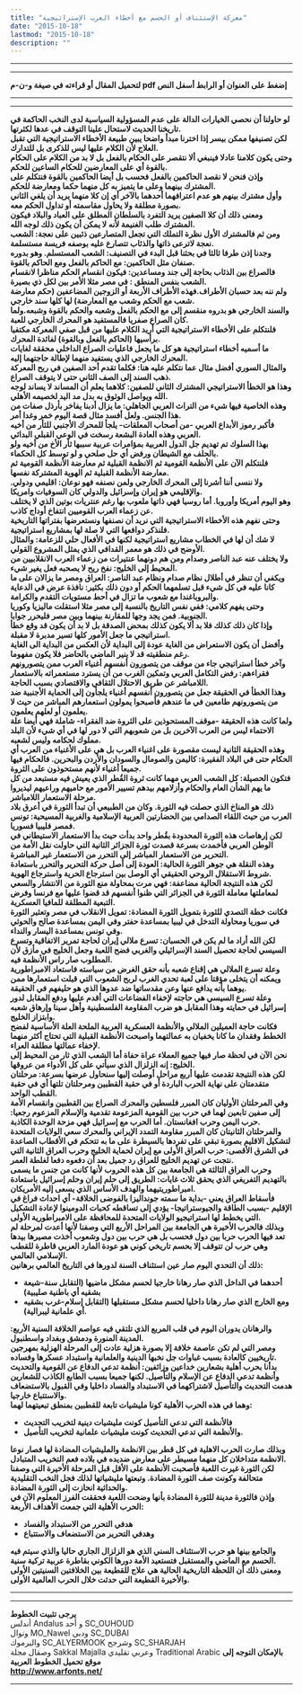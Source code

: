 ```yaml
---
title: "معركة الإستئناف أو الحسم مع أخطاء العرب الإستراتيجية"
date: "2015-10-18"
lastmod: "2015-10-18"
description: ""
---
```

---

---

**لتحميل المقال أو قراءته في صيغة و-ن-م pdf إضغط على العنوان أو الرابط أسفل النص**

---



---

**لو حاولنا أن نحصي الخيارات الدالة على عدم المسؤولية السياسية لدى النخب الحاكمة في تاريخنا الحديث لاستحال علينا التوقف في عدها لكثرتها.  
لكن تصنيفها ممكن بيسر إذا اخترنا مبدأ واضحا يبين طبيعة الأخطاء الاستراتيجية التي تقبل العلاج لأن الكلام عليها ليس للذكرى بل للتدارك.  
وحتى يكون كلامنا عادلا فينبغي ألا نتقصر على الحكام بالفعل بل لا بد من الكلام على الحكام بالقوة أي على المعارضين للحكام الساعين للحكم.  
وإذن فنحن لا نقصد الحاكمين بالفعل فحسب بل أيضا الحاكمين بالقوة فنتكلم على المشترك بينهما وعلى ما يتميز به كل منهما حكما ومعارضة للحكم.  
وأول مشترك بينهم هو عدم اعترافهما أحدهما بالآخر أي إن كلا منهما يريد أن يلغي الثاني بصورة مطلقة ولا يحاول مقاسمته أو تداول الحكم معه.  
ومعنى ذلك أن كلا الصفين يريد التفرد بالسلطان المطلق على العباد والبلاد فيكون المشترك طلب الغنيمة لأنه لا يمكن أن يكون ذلك لوجه الله.  
ومن ثم فالمشترك الأول نظرة التملك التي تجعل المتصارعين ذئبين على نعجة: الشعب نعجة لاترعى ذاتها والذئاب تتصارع عليه بوصفه فريسة مستسلمة.  
وجدنا إذن طرفا ثالثا في بحثنا قبل البدء في التصنيف: الشعب المستسلم. وهو بدوره صنفان مثل الحاكمين: مع الحاكم بالفعل ومع الحاكم بالقوة.  
فالصراع بين الذئاب بحاجة إلى جند ومساعدين: فيكون انقسام الحكم مناظرا لانقسام الشعب بنفس المنطق : في مصر مثلا الأمر بين لكل ذي بصيرة.  
ولم ننه بعد حسبان الأطراف.فهذه الأطراف الأربعة أو الزوجين المضاعفين (حكم معارضة شعب مع الحكم وشعب مع المعارضة) لها كلها سند خارجي.  
والسند الخارجي هو بدروه منقسم إلى مع الحكم بالفعل وشعبه والحكم بالقوة وشبعه.ولما كان الصراع صفريا فالمستفيد هو المحرك الخارجي للعبة.  
فلنتكلم على الأخطاء الاستراتيجية التي أريد الكلام عليها من قبل صفي المعركة مكتفيا برأسيها (الحاكم بالفعل وبالقوة) لفائدة المحرك.  
ما أسميه أخطاء استراتيجية هو كل ما يجعل فاعليات الصراع الداخلي محققة لغايات المحرك الخارجي الذي يستفيد منهما لإطالة حاجتهما إليه.  
والمثال السوري أفضل مثال عما نتكلم عليه هنا: فكلما تقدم أحد الصفين في ربح المعركة ذهب السند إلى الصف الثاني حتى لا يتوقف الصراع.  
وهذا هو الخطأ الاستراتيجي المشترك الثاني للصفين: كلاهما يعلم أن المساند لا يساند لوجه الله ويواصل الوثوق به بدل مد اليد لخصيمه الأهلي.  
وهذه الخاصية فيها شيء من التراث العربي الجاهلي: ما يزال أدبنا يفاخر بأرذل صفات من هذا الجنس. ولعل أفسد مثال قصة اليوم خمر وغدا أمر.  
فأكبر رموز الأبداع العربي -من أصحاب المعلقات- يلجأ للمحرك الأجنبي للثأر من أخيه العربي وهذه العادة البشعة رسخت في الوعي القبلي البدائي.  
بهذا السلوك تم تهديم جل الدول العربية بمؤامرات عربية سببها ثأر الأخ من أخيه ولو بالحلف مع الشيطان ورفض أي حل صلحي و لو توسط كل الحكماء.  
فلنتكلم الآن على الأنظمة القومية ثم الانظمة القبلية ثم معارضة الأنظمة القومية ثم معارضة الأنظمة القبلية ثم الهوية المشتركة نفسها.  
ولا ننسى أننا أشرنا إلى المحرك الخارجي ولمن نصنفه فهو نوعان: اقليمي ودولي. والإقليمي هو إيران وإسرائيل والدولي كان السوفيات وامريكا.  
وهو اليوم أمريكا وأوروبا. أما روسيا فهي ذاتها ملعوب بها رغم عنتريات بوتين الذي لا يختلف عن زعماء العرب القوميين انتفاخ أوداج كاذب.  
وحتى نفهم هذه الأخطاء الاستراتيجية التي نريد أن نصنفها ونستعرضها بفتراتها التاريخية فلنذكر دوافعها التي لا صلة لها بمشاريع استراتيجية.  
لا شك أن لها في الخطاب مشاريع استراتيجية لكنها في الأفعال حلي للزعامة: والمثال الأوضح في ذلك هو معمر القدافي الذي يمثل المشروع القولي.  
ولا يختلف عنه عبد الناصر وصدام ومن هم دونهما عنتيرات من زعماء العرب الانقلابيين من المحيط إلى الخليج: نفخ ريح لا يصحبه فعل يغير شيء.  
ويكفي أن تنظر في أطلال نظام صدام ونظام عبد الناصر: العراق ومصر ما يزالان على ما كانا عليه في كل شيء قبل تسلمهما الحكم أو دون ذلك بكثير: نافذة عرض في الدعاية والبروباغندا مع شعوب ما تزال في أحط مستويات التقدم والكرامة.  
وحتى يفهم كلامي: ففي نفس التاريخ بالنسبة إلى مصر مثلا استقلت ماليزيا وكوريا الجنوبية. فمن يجد وجها للمقارنة بينهما وبين مصر فليحرر جوابا.  
وإذا كان ذلك كذلك فلا بد ألا يكون كذلك بمحض الصدقة بل لا بد أن يكون قد وقع خطأ استراتيجي ما جعل الأمور كلها تسير مدبرة لا مقبلة.  
وأفضل أن يكون الاستعراض من الغاية عودة إلى البداية لأن العكس من البداية الى الغاية رغم منطقيته قد لا ينير الماضي بالحاضر فلا يكون مفهوما.  
وآخر خطأ استراتيجي جاء من موقف من يتصورون أنفسهم أغنياء العرب ممن يتصورونهم فقراءهم: رفض التكامل العربي وتمكين الغرب من أن يسترد مستعمراته بالاستعمار اللامباشر عن طريق الاحتلال الثقافي والاقتصادي بسبب الحاجة.  
وهذا الخطأ في الحقيقة جعل من يتصورون أنفسهم أغنياء يلجأون إلى الحماية الأجنبية ضد من يتصورونهم طامعين في ما عندهم فأصبحوا يمولون استعمارهم المباشر من حيث لا يعلمون أو لعلهم يعلمون.  
ولما كانت هذه الحقيقة -موقف المستحوذين على الثروة ضد الفقراء- شاملة فهي أيضا علة الاحتماء ليس من العرب الآخرين بل من شعوبهم التي لا دور لها في أي شيء لأن البلد مملوك لحكامه وليس لشعبه.  
وهذه الحقيقة الثانية ليست مقصورة على اغنياء العرب بل هي على الأغنياء من العرب أي الحكام حتى في البلاد الفقيرة: كاليمن والصومال والسودان والأردن والبحرين. فالحكام فيها جميعا أغنياء لأنهم مستحوذون على الثروة.  
فتكون الحصيلة: كل الشعب العربي مهما كانت ثروة القُطر الذي يعيش فيه مستبعد من كل ما يهم الشأن العام والحكام وأزلامهم بيدهم تسيير الأمور مع حاميهم وراعيهم ليديروا مرحلة الاستعمار اللامباشر.  
ذلك هو المناخ الذي حصلت فيه الثورة. وكان من الطبيعي أن تبدأ الثورة في أعرق بلاد العرب من حيث اللقاء الصدامي بين الحضارتين العربية الإسلامية والغربية المسيحية: تونس فمصر فليبيا فسوريا.  
لكن إرهاصات هذه الثورة المحدودة بقُطر واحد بدأت حيث بدأ الاستعمار الاستيطاني في الوطن العربي فأخمدت بسرعة قصدت ثورة الجزائر الثانية التي حاولت نقل الأمة من التحرير من الاستعمار المباشر إلى التحرر من الاستعمار غير المباشرة.  
وهذه النقلة هي جوهر الثورة الحالية: العودة إلى أصل حركة التحرير والتحرر باستعادة شروط الاستقلال الروحي الحقيقي أي الوصل بين استرجاع الحرية واسترجاع الهوية.  
لكن هذه النتيجة الحالية مضاعفة: فهي مرت بمحاولة منع الثورة من الانتشار والسعي لمعاملتها معاملة الثورة في الجزائر التي ظنوا أنفسهم قد قضوا عليها مع فرنسا وفرض التبعية المطلقة للمافيا العسكرية.  
فكانت خطة التصدي للثورة بتمويل الثورة المضادة: تمويل الانقلاب في مصر وتعثير الثورة في سوريا ومحاولة التدخل في ليبيا بمساعدة حفتر وفي اليمن بمساعدة صالح والحوثي وفي تونس بمساعدة اليسار والنداء.  
لكن الله أراد ما لم يكن في الحسبان: تسرع ملالي إيران لحاجة تمرير الاتفاقية وتسرع السيسي لحاجة تحصيل السند الإسرائيلي والغربي فضح اللعبة وجعل الخليج في مأزق لأن المطلوب صار راس الأنظمة فيه.  
وعلة تسرع الملالي هي إقناع شعبه بأنه حقق الغرض من سياسته فاستعاد الامبراطورية ويمكنه أن يتخلى مؤقتا على لعبة تحدي الغرب لربح الشعوب التي قبلت استعمارها ممن يوهما بأنه يدافع عنها وعن مقدساتها ضد عدوها الذي هو حليفهم في الحقيقة.  
وعلة تسرع السيسي هي حاجته لإخفاء الفضاعات التي أقدم عليها ودفع المقابل لدور إسرائيل في حمايته وهذا المقابل هو ضرب المقاومة الفلسطينية وأهل سينا وإرهاق شعبه وابتزاز الخليج.  
فكانت حاجة العميلين الملالي والأنظمة العسكرية العربية الملحة العلة الأساسية لفضح الخطط وفقدان ما كانا يخفيان به عمالتهما واصبحت الأنظمة القبلية التي تحتاج أكثر منهما لإخفاء عمالتها مطلقة العراء.  
نحن الآن في لحظة صار فيها جميع العملاء عراة حفاة أما الشعب الذي ثار من المحيط إلى الخليج: إنه الزلزال الذي سيأتي على كل الأدواء من عروقها.  
لكن هذه النتيجة تقدمت عليها أربع مراحل أوصلت إليها سنحاول عرضها بسرعة: مرحلتان متقدمتان على نهاية الحرب الباردة أو في حقبة القطبين ومرحلتان تلتها أي في حقبة القطب الواحد.  
وفي المرحلتان الأوليان كان المبرر فلسطين والمحرك الصراع بين القطبين وانقسام الأمة إلى صفين تابعين لهما في حرب بين القومية المزعومة تقدمية والإسلام المزعوم رجعيا: حرب اليمن وحرب افغانستان. أما الحرب مع إسرائيل فهي مزحة الوحدة الكاذبة.  
والمرحلتان الثانيتان كان المبرر مقاومة التمدد الإيراني والمحرك سعي الولايات المتحدة لتشكيل الاقليم بصورة تبقي على تفردها بالسيطرة على ما به تتحكم في الأقطاب الصاعدة في الشرق الأقصى: حرب العراق الأولى مع إيران لحماية الخليج وحرب العراق الثانية التي نتجت عن تهديم الخليج للعراق رد جميل بعد أن دفعوه دفعا لغلطة العمر.  
وحرب العراق الثالثة هي الجامعة بين كل هذه الحروب لأنها كانت من جنس ما يسمى بالتهديم التفريغي الذي يحقق ثلاث غايات: الطريق إلى حلم إيران وحلم إسرائيل باستعادة امبراطوريتيهما والهدف الأساس الذي يسعى إليه الأمريكان.  
فأسقاط العراق يعني -بداية ما سمته جونداليزا بالفوضى الخلاقة- أي احداث فراغ في الإقليم -بسبب الطاقة والجيوستراتيجا- يؤدي إلى تساقطه كحبات الدومينوا لإعادة التشكيل التي يخطط لها استراتيجيو الولايات المتحدة للمحافظة على الامبراطورية الأولى.  
وبذلك فالحرب الأخيرة هي الجامعة بين المراحل الأربع التي وصفنا لأنها أعدت لمرحلة لم تعد فيها الحرب حربا بين دول فحسب بل هي حرب بين دول وشعوب أخذت مصيرها بيدها وهي حرب لن تتوقف إلا بحسم تاريخي كوني هو عودة المارد العربي قاطرة للقطب الإسلامي العالمي.  
ذلك أن التحدي اليوم صار عين استئناف السنة لدورها في التاريخ العالمي برهانين:**

* **أحدهما في الداخل الذي صار رهانا خارجيا لحسم مشكل ماضيها (التقابل سنة-شيعة بشقيه أي باطنية صليبية)**
* **ومع الخارج الذي صار رهانا داخليا لحسم مشكل مستقبلها (التقابل إسلام-غرب بشقيه أي علمانية ليبرالية).**

**والرهانان يدوران اليوم في قلب المربع الذي تلتقي فيه عواصم الخلافة السنية الأربع: المدينة المنورة ودمشق وبغداد واسطنبول.  
ومصر التي لم تكن عاصمة خلافة إلا بصورة هزلية عادت إلى المرحلة الهزلية بمهرجين تاريخيين كالعادة بسبب غباوات جل نخبها الدينية والعلمانية واستبداد عسكرها وفساده.  
بدأنا بحرب أهلية بشعارين خداعين وزائفين: أنظمة تدعي الدفاع عن القومية والتحديث وأنظمة تدعي الدفاع عن الإسلام والتأصيل. لكنها جميعا بسبب الطابع الكاذب للشعارين هدمت التحديث والتأصيل لاشتراكهما في الاستبداد والفساد داخليا وفي القبول بالاستضعاف والاستتباع خارجيا.  
وهما في هذه الحرب الأهلية كونا مليشيات تابعة للقطبين بمنطق تبعيتهما لهما:**

* **فالأنظمة التي تدعي التأصيل كونت مليشيات دينية لتخريب التحديث**
* **والأنظمة التي تدعي التحديث كونت مليشيات علمانية لتخريب التأصيل.**

**وبذلك صارت الحرب الاهلية في كل قطر بين الانظمة والمليشيات المضادة لها فصار نوعا الانظمة متداخلان كل منهما مسيطر على معارض ضديده في بلاده فعم التخريب المتبادل.  
لكن الثورة غيرت اللعبة فأصحبت الأنظمة على الأقل قبل المرحلة الأخيرة التي وصفنا متحالفة وكونت صف الثورة المضادة. وتبعتها مليشياتها لذلك فجل النخب التقليدية والحداثية انحازت إلى الثورة المضادة.  
وإذن فالثورة مدينة للثورة المضادة بأنها وضحت اللعبة فحققت الفرز المعلوم الآن في الحرب الأهلية التي جمعت الأهداف الأربعة:**

* **هدفي التحرر من الاستبداد والفساد**
* **وهدفي التحرير من الاستضعاف والاستتباع**

**والجامع بينها هو حرب الاستئناف السني الذي هو الزلزال الجاري حاليا والذي سيتم فيه الحسم مع الماضي والمستقبل فتستعيد الأمة دورها الكوني بقاطرة عربية تركية سنية.  
ومعنى ذلك أن اللحظة التاريخية الحالية هي علاج للقطيعة بين الخلافتين السنيتين الأولى والأخيرة القطيعة التي حدثت خلال الحرب العالمية الأولى.**

---

---

**يرجى تثبيت الخطوط**   
 أندلس Andalus  و أحد SC\_OUHOUD  
 ونوال MO\_Nawel  ودبي SC\_DUBAI   
 واليرموك SC\_ALYERMOOK  وشرجح SC\_SHARJAH   
 وصقال مجلة Sakkal Majalla وعربي تقليدي Traditional Arabic  **بالإمكان التوجه إلى موقع تحميل الخطوط العربية  
 http://www.arfonts.net/**

---

###